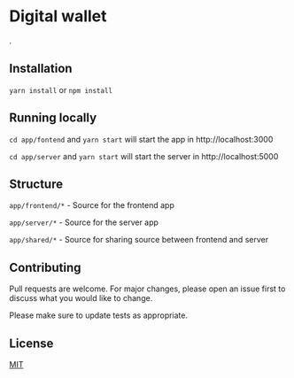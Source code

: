 # Digital wallet

.

## Installation

`yarn install` or `npm install`



## Running locally
`cd app/fontend` and `yarn start` will start the app in http://localhost:3000

`cd app/server` and `yarn start` will start the server in http://localhost:5000


## Structure
`app/frontend/*` - Source for the frontend app

`app/server/*` - Source for the server app

`app/shared/*` - Source for sharing source between frontend and server
## Contributing
Pull requests are welcome. For major changes, please open an issue first to discuss what you would like to change.

Please make sure to update tests as appropriate.

## License
[MIT](https://choosealicense.com/licenses/mit/)